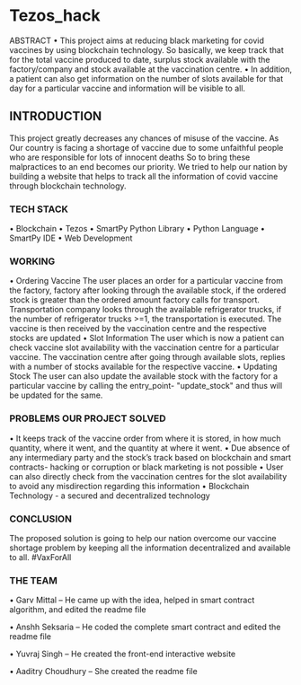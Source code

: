 # Tezos_hack
ABSTRACT
• This project aims at reducing black marketing for covid vaccines by using blockchain technology. So basically, we keep track that for the total vaccine produced to date, surplus stock available with the factory/company and stock available at the vaccination centre.
• In addition, a patient can also get information on the number of slots available for that day for a particular vaccine and information will be visible to all.
## INTRODUCTION
This project greatly decreases any chances of misuse of the vaccine. As Our country is facing a shortage of vaccine due to some unfaithful people who are responsible for lots of innocent deaths So to bring these malpractices to an end becomes our priority. We tried to help our nation by building a website that helps to track all the information of covid vaccine through blockchain technology.
### TECH STACK
• Blockchain
• Tezos
• SmartPy Python Library
• Python Language
• SmartPy IDE
• Web Development
### WORKING
• Ordering Vaccine
The user places an order for a particular vaccine from the factory, factory after looking through the available stock, if
the ordered stock is greater than the ordered amount factory calls for transport. Transportation company looks
through the available refrigerator trucks, if the number of refrigerator trucks >=1, the transportation is executed. The
vaccine is then received by the vaccination centre and the respective stocks are updated
• Slot Information
The user which is now a patient can check vaccine slot availability with the vaccination centre for a particular vaccine.
The vaccination centre after going through available slots, replies with a number of stocks available for the respective
vaccine.
• Updating Stock
The user can also update the available stock with the factory for a particular vaccine by calling the entry_point-
"update_stock" and thus will be updated for the same.
### PROBLEMS OUR PROJECT SOLVED
• It keeps track of the vaccine order from where it is stored, in how much quantity, where it went, and the
quantity at where it went.
• Due absence of any intermediary party and the stock’s track based on blockchain and smart contracts- hacking
or corruption or black marketing is not possible
• User can also directly check from the vaccination centres for the slot availability to avoid any misdirection
regarding this information
• Blockchain Technology - a secured and decentralized technology
### CONCLUSION
The proposed solution is going to help our nation overcome our vaccine shortage problem
by keeping all the information decentralized and available to all. #VaxForAll
### THE TEAM
• Garv Mittal – He came up with the idea, helped in smart contract algorithm, and edited the readme file

• Anshh Seksaria – He coded the complete smart contract and edited the readme file

• Yuvraj Singh – He created the front-end interactive website

• Aaditry Choudhury – She created the readme file

